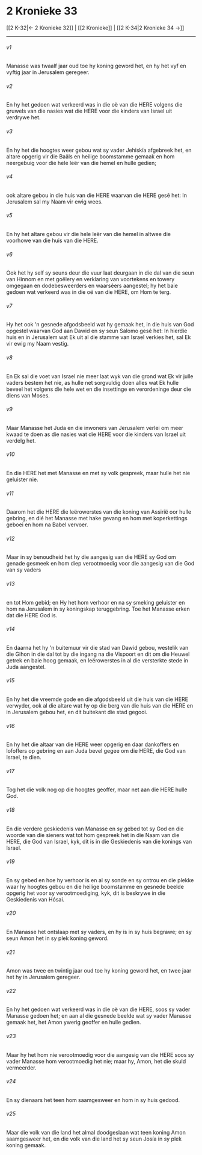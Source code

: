 # 2 Kronieke 33

[[2 K-32|← 2 Kronieke 32]] | [[2 Kronieke]] | [[2 K-34|2 Kronieke 34 →]]
***

###### v1
Manasse was twaalf jaar oud toe hy koning geword het, en hy het vyf en vyftig jaar in Jerusalem geregeer. 
###### v2
En hy het gedoen wat verkeerd was in die oë van die HERE volgens die gruwels van die nasies wat die HERE voor die kinders van Israel uit verdrywe het. 
###### v3
En hy het die hoogtes weer gebou wat sy vader Jehiskía afgebreek het, en altare opgerig vir die Baäls en heilige boomstamme gemaak en hom neergebuig voor die hele leër van die hemel en hulle gedien; 
###### v4
ook altare gebou in die huis van die HERE waarvan die HERE gesê het: In Jerusalem sal my Naam vir ewig wees. 
###### v5
En hy het altare gebou vir die hele leër van die hemel in altwee die voorhowe van die huis van die HERE. 
###### v6
Ook het hy self sy seuns deur die vuur laat deurgaan in die dal van die seun van Hinnom en met goëlery en verklaring van voortekens en towery omgegaan en dodebesweerders en waarsêers aangestel; hy het baie gedoen wat verkeerd was in die oë van die HERE, om Hom te terg. 
###### v7
Hy het ook 'n gesnede afgodsbeeld wat hy gemaak het, in die huis van God opgestel waarvan God aan Dawid en sy seun Salomo gesê het: In hierdie huis en in Jerusalem wat Ek uit al die stamme van Israel verkies het, sal Ek vir ewig my Naam vestig. 
###### v8
En Ek sal die voet van Israel nie meer laat wyk van die grond wat Ek vir julle vaders bestem het nie, as hulle net sorgvuldig doen alles wat Ek hulle beveel het volgens die hele wet en die insettinge en verordeninge deur die diens van Moses. 
###### v9
Maar Manasse het Juda en die inwoners van Jerusalem verlei om meer kwaad te doen as die nasies wat die HERE voor die kinders van Israel uit verdelg het. 
###### v10
En die HERE het met Manasse en met sy volk gespreek, maar hulle het nie geluister nie. 
###### v11
Daarom het die HERE die leërowerstes van die koning van Assirië oor hulle gebring, en dié het Manasse met hake gevang en hom met koperkettings geboei en hom na Babel vervoer. 
###### v12
Maar in sy benoudheid het hy die aangesig van die HERE sy God om genade gesmeek en hom diep verootmoedig voor die aangesig van die God van sy vaders 
###### v13
en tot Hom gebid; en Hy het hom verhoor en na sy smeking geluister en hom na Jerusalem in sy koningskap teruggebring. Toe het Manasse erken dat die HERE God is. 
###### v14
En daarna het hy 'n buitemuur vir die stad van Dawid gebou, westelik van die Gihon in die dal tot by die ingang na die Vispoort en dit om die Heuwel getrek en baie hoog gemaak, en leërowerstes in al die versterkte stede in Juda aangestel. 
###### v15
En hy het die vreemde gode en die afgodsbeeld uit die huis van die HERE verwyder, ook al die altare wat hy op die berg van die huis van die HERE en in Jerusalem gebou het, en dit buitekant die stad gegooi. 
###### v16
En hy het die altaar van die HERE weer opgerig en daar dankoffers en lofoffers op gebring en aan Juda bevel gegee om die HERE, die God van Israel, te dien. 
###### v17
Tog het die volk nog op die hoogtes geoffer, maar net aan die HERE hulle God. 
###### v18
En die verdere geskiedenis van Manasse en sy gebed tot sy God en die woorde van die sieners wat tot hom gespreek het in die Naam van die HERE, die God van Israel, kyk, dit is in die Geskiedenis van die konings van Israel. 
###### v19
En sy gebed en hoe hy verhoor is en al sy sonde en sy ontrou en die plekke waar hy hoogtes gebou en die heilige boomstamme en gesnede beelde opgerig het voor sy verootmoediging, kyk, dit is beskrywe in die Geskiedenis van Hósai. 
###### v20
En Manasse het ontslaap met sy vaders, en hy is in sy huis begrawe; en sy seun Amon het in sy plek koning geword. 
###### v21
Amon was twee en twintig jaar oud toe hy koning geword het, en twee jaar het hy in Jerusalem geregeer. 
###### v22
En hy het gedoen wat verkeerd was in die oë van die HERE, soos sy vader Manasse gedoen het; en aan al die gesnede beelde wat sy vader Manasse gemaak het, het Amon ywerig geoffer en hulle gedien. 
###### v23
Maar hy het hom nie verootmoedig voor die aangesig van die HERE soos sy vader Manasse hom verootmoedig het nie; maar hy, Amon, het die skuld vermeerder. 
###### v24
En sy dienaars het teen hom saamgesweer en hom in sy huis gedood. 
###### v25
Maar die volk van die land het almal doodgeslaan wat teen koning Amon saamgesweer het, en die volk van die land het sy seun Josía in sy plek koning gemaak. 
